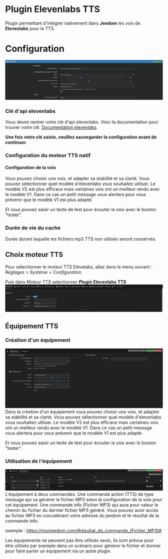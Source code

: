 # Plugin Elevenlabs TTS

Plugin permettant d'intégrer nativement dans **Jeedom** les voix de **Elevenlabs** pour le TTS.


# Configuration 
![Configuration](../images/configuration.png)

### Clé d'api elevenlabs
Vous devez rentrer votre clé d'api elevenlabs. Voici la documentation pour trouver votre clé. [Documentation elevenlabs](https://docs.elevenlabs.io/api-reference/quick-start/authentication).

**Une fois votre clé saisie, veuillez sauvegarder la configuration avant de continuer.**

### Configuration du moteur TTS natif
#### Configuration de la voix
Vous pouvez choisir une voix, et adapter sa stabilité et sa clarté.
Vous pouvez sélectionner quel modèle d'elevenlabs vous souhaitez utiliser.
Le modèle V2 est plus efficace mais certaines voix ont un meilleur rendu avec le modèle V1. Dans ce cas un petit message vous alertera pour vous prévenir que le modèle V1 est plus adapté.

Et vous pouvez saisir un texte de test pour écouter la voix avec le bouton "tester".

### Durée de vie du cache
Durée durant laquelle les fichiers mp3 TTS non utilisés seront conservés.

## Choix moteur TTS

Pour sélectionner le moteur TTS Elevelabs, allez dans le menu suivant : *Réglages > Système > Configuration*

Puis dans *Moteur TTS* selectionner **Plugin Elevenlabs TTS**
![TTS](../images/tts.png)


## Équipement TTS
### Création d'un équipement
![Équipement TTS](../images/eq_configuration.png)
Dans la création d'un équipement vous pouvez choisir une voix, et adapter sa stabilité et sa clarté.
Vous pouvez sélectionner quel modèle d'elevenlabs vous souhaitez utiliser.
Le modèle V2 est plus efficace mais certaines voix ont un meilleur rendu avec le modèle V1. Dans ce cas un petit message vous alertera pour vous prévenir que le modèle V1 est plus adapté.

Et vous pouvez saisir un texte de test pour écouter la voix avec le bouton "tester".


### Utilisation de l'équipement
![Commandes](../images/eq_cmd.png)
L'équipement à deux commandes.
Une commande action (TTS) de type message qui va générer le fichier MP3 selon la configuration de la voix pour cet équipement.
Une commande info (Fichier MP3) qui aura pour valeur le chemin du fichier du dernier fichier MP3 généré.
Vous pouvez avoir accès au fichier MP3 en concaténant votre adresse du jeedom et le résultat de la commande info.

exemple : https://monjeedom.com/#résultat_de_commande_(Fichier_MP3)#

Les équipements ne peuvent pas être utilisés seuls, ils sont prévus pour être utilisés par exemple dans un scénario pour générer le fichier et donner pour faire parler un équipement via un autre plugin.